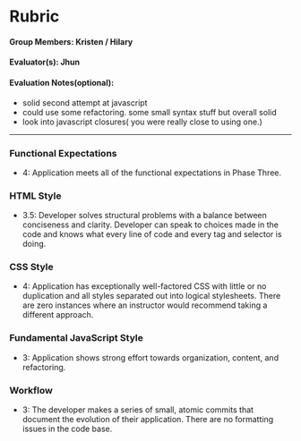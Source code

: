 # Rubric

#### Group Members: Kristen / Hilary
#### Evaluator(s): Jhun
#### Evaluation Notes(optional):
- solid second attempt at javascript
- could use some refactoring. some small syntax stuff but overall solid
- look into javascript closures( you were really close to using one.)
***

### Functional Expectations

- 4: Application meets all of the functional expectations in Phase Three.

### HTML Style

- 3.5:  Developer solves structural problems with a balance between conciseness and clarity. Developer can speak to choices made in the code and knows what every line of code and every tag and selector is doing.

### CSS Style

- 4: Application has exceptionally well-factored CSS with little or no duplication and all styles separated out into logical stylesheets. There are zero instances where an instructor would recommend taking a different approach.

### Fundamental JavaScript Style

- 3: Application shows strong effort towards organization, content, and refactoring.

### Workflow

- 3: The developer makes a series of small, atomic commits that document the evolution of their application. There are no formatting issues in the code base.
